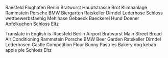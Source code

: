 Raesfeld Flughafen Berlin Bratwurst Hauptstrasse Brot Klimaanlage Rammstein Porsche
BMW Biergarten Ratskeller Dirndel Lederhose Schloss wettbewerbsfaehig Mehlhase Gebaeck
Baeckerei Hund Doener Apfelkuchen Schloss Eltz

Translate in English is :Raesfeld Berlin Airport Bratwurst Main Street Bread Air Conditioning Rammstein Porsche
BMW Beer Garden Ratskeller Dirndel Lederhosen Castle Competition Flour Bunny Pastries
Bakery dog ​​kebab apple pie Schloss Eltz
